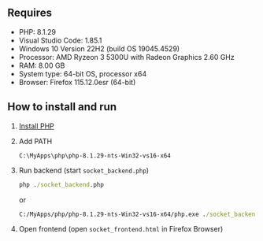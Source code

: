 ## Requires

- PHP: 8.1.29
- Visual Studio Code: 1.85.1
- Windows 10 Version 22H2 (build OS 19045.4529)
- Processor: AMD Ryzeon 3 5300U with Radeon Graphics 2.60 GHz
- RAM: 8.00 GB
- System type: 64-bit OS, processor x64
- Browser: Firefox 115.12.0esr (64-bit)

## How to install and run

1. [Install PHP](https://windows.php.net/download#php-8.1)
1. Add PATH

    ```
    C:\MyApps\php\php-8.1.29-nts-Win32-vs16-x64
    ```
    
1. Run backend (start `socket_backend.php`)

    ```cmd
    php ./socket_backend.php
    ```

    or

    ```cmd
    C:/MyApps/php/php-8.1.29-nts-Win32-vs16-x64/php.exe ./socket_backend.php
    ```

1. Open frontend (open `socket_frontend.html` in Firefox Browser)

